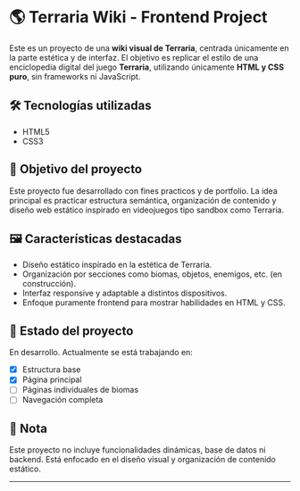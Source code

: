 # 🌎 Terraria Wiki - Frontend Project

Este es un proyecto de una **wiki visual de Terraria**, centrada únicamente en la parte estética y de interfaz. El objetivo es replicar el estilo de una enciclopedia digital del juego **Terraria**, utilizando únicamente **HTML y CSS puro**, sin frameworks ni JavaScript.

## 🛠️ Tecnologías utilizadas

- HTML5
- CSS3

## 🎯 Objetivo del proyecto

Este proyecto fue desarrollado con fines practicos y de portfolio. La idea principal es practicar estructura semántica, organización de contenido y diseño web estático inspirado en videojuegos tipo sandbox como Terraria.


## 🖼️ Características destacadas

- Diseño estático inspirado en la estética de Terraria.
- Organización por secciones como biomas, objetos, enemigos, etc. (en construcción).
- Interfaz responsive y adaptable a distintos dispositivos.
- Enfoque puramente frontend para mostrar habilidades en HTML y CSS.

## 🚧 Estado del proyecto

En desarrollo. Actualmente se está trabajando en:

- [x] Estructura base
- [x] Página principal
- [ ] Páginas individuales de biomas
- [ ] Navegación completa

## 📌 Nota

Este proyecto no incluye funcionalidades dinámicas, base de datos ni backend. Está enfocado en el diseño visual y organización de contenido estático.

---
